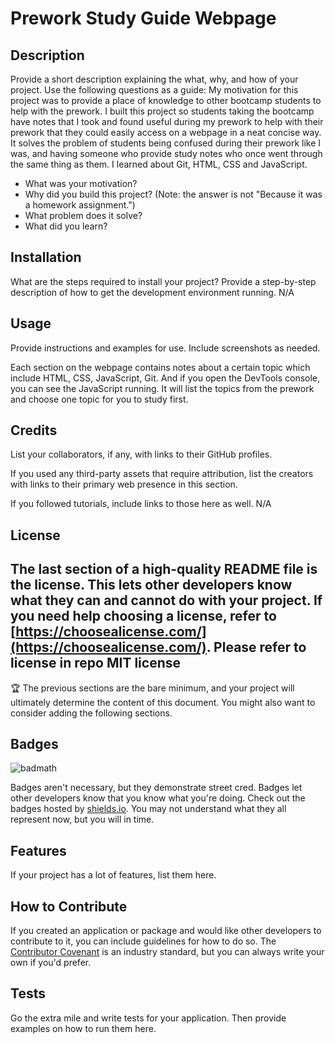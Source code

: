 # Prework Study Guide Webpage

## Description

Provide a short description explaining the what, why, and how of your project. Use the following questions as a guide:
My motivation for this project was to provide a place of knowledge to other bootcamp students to help with the prework. I built this project so students taking the bootcamp have notes that I took and found useful during my prework to help with their prework that they could easily access on a webpage in a neat concise way. It solves the problem of students being confused during their prework like I was, and having someone who provide study notes who once went through the same thing as them. I learned about Git, HTML, CSS and JavaScript.

- What was your motivation?
- Why did you build this project? (Note: the answer is not "Because it was a homework assignment.")
- What problem does it solve?
- What did you learn?



## Installation

What are the steps required to install your project? Provide a step-by-step description of how to get the development environment running.
N/A

## Usage

Provide instructions and examples for use. Include screenshots as needed.

Each section on the webpage contains notes about a certain topic which include HTML, CSS, JavaScript, Git. And if you open the DevTools console, you can see the JavaScript running. It will list the topics from  the prework and choose one topic for you to study first. 

## Credits

List your collaborators, if any, with links to their GitHub profiles.

If you used any third-party assets that require attribution, list the creators with links to their primary web presence in this section.

If you followed tutorials, include links to those here as well.
N/A

## License

The last section of a high-quality README file is the license. This lets other developers know what they can and cannot do with your project. If you need help choosing a license, refer to [https://choosealicense.com/](https://choosealicense.com/).
Please refer to license in repo
MIT license
---

🏆 The previous sections are the bare minimum, and your project will ultimately determine the content of this document. You might also want to consider adding the following sections.

## Badges

![badmath](https://img.shields.io/github/languages/top/nielsenjared/badmath)

Badges aren't necessary, but they demonstrate street cred. Badges let other developers know that you know what you're doing. Check out the badges hosted by [shields.io](https://shields.io/). You may not understand what they all represent now, but you will in time.

## Features

If your project has a lot of features, list them here.

## How to Contribute

If you created an application or package and would like other developers to contribute to it, you can include guidelines for how to do so. The [Contributor Covenant](https://www.contributor-covenant.org/) is an industry standard, but you can always write your own if you'd prefer.

## Tests

Go the extra mile and write tests for your application. Then provide examples on how to run them here.

